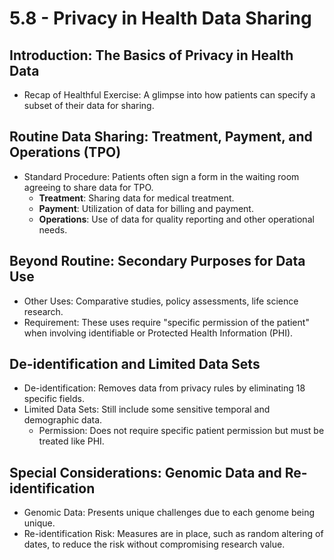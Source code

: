 # 5.8 - Privacy in Health Data Sharing

## Introduction: The Basics of Privacy in Health Data
- Recap of Healthful Exercise: A glimpse into how patients can specify a subset of their data for sharing.

## Routine Data Sharing: Treatment, Payment, and Operations (TPO)
- Standard Procedure: Patients often sign a form in the waiting room agreeing to share data for TPO.
  - **Treatment**: Sharing data for medical treatment.
  - **Payment**: Utilization of data for billing and payment.
  - **Operations**: Use of data for quality reporting and other operational needs.

## Beyond Routine: Secondary Purposes for Data Use
- Other Uses: Comparative studies, policy assessments, life science research.
- Requirement: These uses require "specific permission of the patient" when involving identifiable or Protected Health Information (PHI).

## De-identification and Limited Data Sets
- De-identification: Removes data from privacy rules by eliminating 18 specific fields.
- Limited Data Sets: Still include some sensitive temporal and demographic data.
  - Permission: Does not require specific patient permission but must be treated like PHI.

## Special Considerations: Genomic Data and Re-identification
- Genomic Data: Presents unique challenges due to each genome being unique.
- Re-identification Risk: Measures are in place, such as random altering of dates, to reduce the risk without compromising research value.
